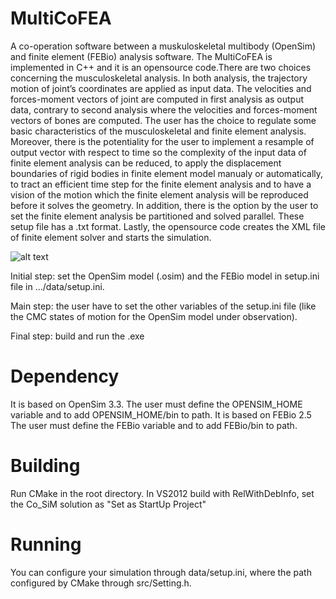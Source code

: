 # MultiCoFEA

  A co-operation software between a muskuloskeletal multibody (OpenSim) and finite element (FEBio) analysis software.
The MultiCoFEA is implemented  in C++ and it is an opensource code.There are two choices concerning the musculoskeletal analysis. In both analysis, the trajectory motion of joint’s coordinates are applied as input data. The velocities and forces-moment vectors of joint are computed in first analysis as output data,  contrary to second analysis where the velocities and forces-moment vectors of bones are computed. The user has the choice to regulate some basic characteristics of the musculoskeletal and finite element analysis. Moreover, there is the potentiality for the user to implement a resample of output vector with respect to time so the complexity of the input data of finite element analysis can be reduced, to apply the displacement boundaries of rigid bodies in finite element model manualy or automatically, to tract an efficient time step for the finite element analysis and to have a vision of the motion which the finite element analysis will be reproduced before it solves the geometry. In addition, there is the option by the user to set the finite element analysis be partitioned and solved parallel. These setup file has a .txt format. Lastly, the opensource code creates the XML file of finite element solver and starts the simulation.

![alt text](https://github.com/ece7048/MultiCoFEA/blob/master/MultiCoFEM/models/knee.gif "Logo Title Text 1")

  Initial step: set the OpenSim model (.osim) and the FEBio model in setup.ini file in .../data/setup.ini.
  
  Main step: the user have to set the other variables of the setup.ini file (like the CMC states of motion for the OpenSim model under  observation).
  
  Final step: build and run the .exe
  
# Dependency
It is based on OpenSim 3.3. The user must define the OPENSIM_HOME variable and to add OPENSIM_HOME/bin to path.
It is based on FEBio 2.5 The user must define the FEBio variable and to add FEBio/bin to path.
#  Building
Run CMake in the root directory. In VS2012 build with RelWithDebInfo, set the Co_SiM solution as "Set as StartUp Project"
# Running
You can configure your simulation through data/setup.ini, where the path configured by CMake through src/Setting.h. 

